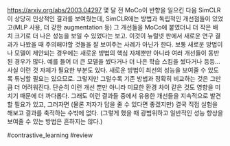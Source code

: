 https://arxiv.org/abs/2003.04297
몇 달 전 MoCo이 반향을 일으킨 다음 SimCLR이 상당히 인상적인 결과를 보여줬는데, SimCLR에는 방법과 독립적인 개선점들이 있었고(MLP 사용, 더 강한 augmentation 등) 그 개선들을 MoCo에 붙였더니 더 작은 배치 크기로 더 나은 성능을 보일 수 있었다는 보고.
이것이 뉴럴넷 판에서 새로운 연구 결과가 나왔을 때 주의해야할 것들을 잘 보여주는 사례가 아닌가 한다. 보통 새로운 방법이나 모델이 제안되는 경우에는 새로운 방법의 핵심 자체뿐만 아니라 여러 개선들이 동반된 경우가 많다. 예를 들어 더 큰 모델을 썼다거나 더 나은 학습 스킴을 썼다거나 등등...사실 이런 것 자체가 필요한 부분도 있다. 새로운 방법이 최선의 성능을 보여줄 수 있도록 튜닝할 필요는 있으므로. 그렇지만 그럴수록 기존 방법과 정확히 비교하는 것은 그만큼 더 어려워진다. 단순히 이런 개선 뿐만 아니라 미묘한 환경 차이 같은 것도 영향을 미치기 때문에 더 까다롭다.
그래도 이런 결과들 중에서 유용한 개선들을 지속적으로 발견할 필요가 있고, 그러자면 (물론 저자가 답을 줄 수 있다면 좋겠지만) 결국 직접 실험을 해보고 결과를 축적하는 수밖에 없다. 
(그렇게 했을 때 광범위하고 일반적인 성능 향상을 보여줄 수 있는 방법은 흔하지는 않다.)

#contrastive_learning #review